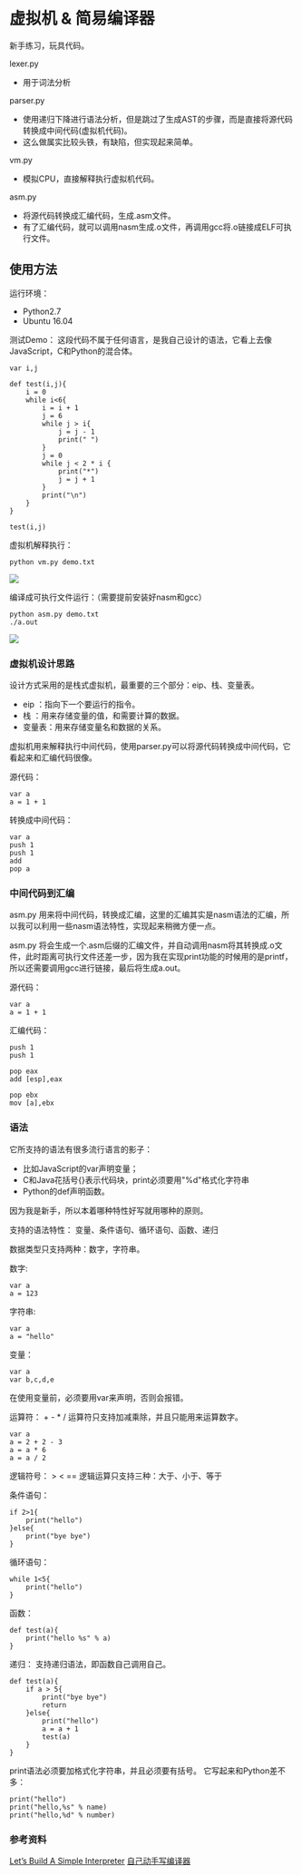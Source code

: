 # 虚拟机 & 简易编译器

新手练习，玩具代码。

lexer.py 
- 用于词法分析

parser.py 
- 使用递归下降进行语法分析，但是跳过了生成AST的步骤，而是直接将源代码转换成中间代码(虚拟机代码)。
- 这么做属实比较头铁，有缺陷，但实现起来简单。

vm.py
- 模拟CPU，直接解释执行虚拟机代码。

asm.py 
- 将源代码转换成汇编代码，生成.asm文件。
- 有了汇编代码，就可以调用nasm生成.o文件，再调用gcc将.o链接成ELF可执行文件。


## 使用方法
运行环境：
- Python2.7
- Ubuntu 16.04


测试Demo： 这段代码不属于任何语言，是我自己设计的语法，它看上去像JavaScript，C和Python的混合体。
```
var i,j

def test(i,j){
    i = 0
    while i<6{
        i = i + 1
        j = 6
        while j > i{
            j = j - 1
            print(" ")
        }
        j = 0
        while j < 2 * i {
            print("*")
            j = j + 1
        }
        print("\n")
    }
}

test(i,j)
```

虚拟机解释执行：
```
python vm.py demo.txt
```

![](/image/15864486769183.jpg)



编译成可执行文件运行：（需要提前安装好nasm和gcc）
```
python asm.py demo.txt
./a.out
```
![](/image/15864478607711.jpg)



### 虚拟机设计思路

设计方式采用的是栈式虚拟机，最重要的三个部分：eip、栈、变量表。
- eip ：指向下一个要运行的指令。
- 栈 ：用来存储变量的值，和需要计算的数据。
- 变量表：用来存储变量名和数据的关系。

虚拟机用来解释执行中间代码，使用parser.py可以将源代码转换成中间代码，它看起来和汇编代码很像。

源代码：
```
var a
a = 1 + 1
```

转换成中间代码：
```
var a
push 1
push 1
add
pop a
```

### 中间代码到汇编

asm.py 用来将中间代码，转换成汇编，这里的汇编其实是nasm语法的汇编，所以我可以利用一些nasm语法特性，实现起来稍微方便一点。

asm.py 将会生成一个.asm后缀的汇编文件，并自动调用nasm将其转换成.o文件，此时距离可执行文件还差一步，因为我在实现print功能的时候用的是printf，所以还需要调用gcc进行链接，最后将生成a.out。

源代码：
```
var a
a = 1 + 1
```
汇编代码：
```
push 1
push 1

pop eax
add [esp],eax

pop ebx
mov [a],ebx
```

### 语法

它所支持的语法有很多流行语言的影子：
- 比如JavaScript的var声明变量；
- C和Java花括号{}表示代码块，print必须要用"%d"格式化字符串
- Python的def声明函数。

因为我是新手，所以本着哪种特性好写就用哪种的原则。

支持的语法特性： 变量、条件语句、循环语句、函数、递归

数据类型只支持两种：数字，字符串。

数字:
```
var a
a = 123
```

字符串:
```
var a
a = "hello"
```

变量：
```
var a
var b,c,d,e
```
在使用变量前，必须要用var来声明，否则会报错。

运算符： + - * /
运算符只支持加减乘除，并且只能用来运算数字。
```
var a
a = 2 + 2 - 3
a = a * 6
a = a / 2
```

逻辑符号： > < == 
逻辑运算只支持三种：大于、小于、等于

条件语句：
```
if 2>1{
    print("hello")
}else{
    print("bye bye")
}
```

循环语句：
```
while 1<5{
    print("hello")
}
```

函数：
```
def test(a){
    print("hello %s" % a)
}
```

递归：
支持递归语法，即函数自己调用自己。
```
def test(a){
    if a > 5{
        print("bye bye")
        return
    }else{
        print("hello")
        a = a + 1
        test(a)  
    }
}
```

print语法必须要加格式化字符串，并且必须要有括号。
它写起来和Python差不多：
```
print("hello")
print("hello,%s" % name)
print("hello,%d" % number)
```

### 参考资料

[Let’s Build A Simple Interpreter](https://ruslanspivak.com/lsbasi-part1/)
[自己动手写编译器](https://pandolia.net/tinyc/ch3_Pcode_syntax_a.html)

